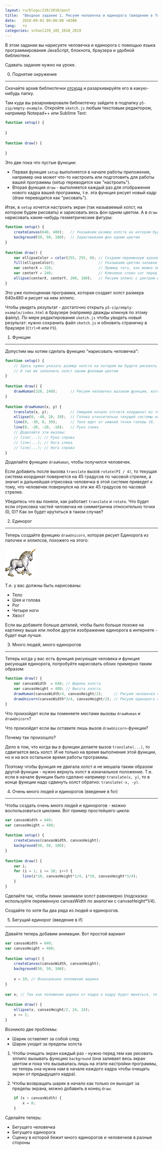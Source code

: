 ```yaml
---
layout: ru/blogs/239/2018/post
title:  "Вводное задание 1. Рисуем человечка и единорога (введение в for/if)"
date:   2018-09-01 09:00:00 +0300
lang:   ru
categories: school239_105_2018_2019
---
```


В этом задании вы нарисуете человечка и единорога с помощью языка программирования JavaScript, блокнота, браузера и удобной библиотеки.

Сдавать задание нужно на уроке.

0) Поднятие окружения
---------------------

Скачайте архив библиотечки [отсюда](https://github.com/processing/p5.js/releases/download/0.5.7/p5.zip) и разархивируйте его в какую-нибудь папку.

Там куда вы разархивировали библиотечку зайдите в подпапку ```p5-zip/empty-example```. Откройте ```sketch.js``` любым текстовым редактором, например Notepad++ или Sublime Text:

```javascript
function setup() {

}

function draw() {
  
}
```

Это две пока что пустые функции:

 - Первая функция ```setup``` выполняется в начале работы приложения, например она может что-то настроить или подготовить для работы вашей программы (setup переводится как "настроить").
 - Вторая функция ```draw``` - выполняется каждый раз для отображения нового кадра вашей программы, т.е. эта функция рисует новый кадр (draw переводится как "рисовать").

Итак, в ```setup``` хочется настроить экран (так называемый холст, на котором будем рисовать) и зарисовать весь фон одним цветом. А в ```draw``` нарисовать какие-нибудь геометрические фигуры:

```javascript
function setup() {
    createCanvas(640, 480);   // Указываем размер холста на котором будем рисовать
    background(50, 50, 100);  // Зарисовываем фон одним цветом
}

function draw() {
    var ellipseColor = color(255, 255, 0); // Создаем переменную хранящую цвет
    fill(ellipseColor);                    // Указываем цветом заливки - цвет из переменной ellipseColor
    var centerX = 320;                     // Пример того, как можно объявлять переменные 
    var centerY = 240;                     // Ключевое слово var перед названием переменной - от слова variable (в переводе - переменная)
    ellipse(centerX, centerY, 200, 100);   // Рисуем эллипс с центром в точке (centerX, centerY)=(320, 240) и размером 200x100
}
```

Это уже полноценная программа, которая создает холст размера 640x480 и рисует на нем эллипс.

Чтобы увидеть результат - достаточно открыть ```p5-zip/empty-example/index.html``` в браузере (например дважды кликнув по этому файлу). По мере редактирования ```sketch.js``` чтобы увидеть новый результат: нужно сохранить файл ```sketch.js``` и обновить страничку в браузере (```Ctrl+R``` или ```F5```).

1) Функции
----------

Допустим мы хотим сделать функцию "нарисовать человечка":

```javascript
function setup() {
    // Здесь нужно указать размер холста на котором вы будете рисовать
    // А так же заполнить холст одним фоновым цветом
}

function draw() {
    drawHuman(320, 240);      // Рисуем человечка вызовом функции, которая объявлена ниже, при этом мы передаем в функцию два аргумента - координаты центра человечка
}

function drawHuman(x, y) {
    translate(x, y);          // Смещаем начало отсчета координат из текущего положения (верхний левый угол) на x пикселей вправо и y пикселей вниз
    ellipse(0, -40, 20, 20);  // Голова относительно текущей системы координат в точке (0, -40), т.е. на 40 пикселей выше чем (x, y) и с диаметром 20
    line(0, -30, 0, 30);      // Тело идет от нижней точки головы (0, -30) до точки (0, 30)
    line(0, -20, -20, -10);   // Рука слева
    // Доделайте эти вызовы:
    // line(...); // Рука справа
    // line(...); // Нога слева
    // line(...); // Нога справа
}
```

Доделайте функцию ```drawHuman```, чтобы получился человечек.

Если добавить после вызова ```translate``` вызов ```rotate(PI / 4)```, то текущая система координат повернется на 45 градусов по часовой стрелке, а значит и дальнейшая отрисовка человечка в этой системе приведет к тому, что человечек повернулся на эти же 45 градусов по часовой стрелке.

Убедитесь что вы поняли, как работает ```translate``` и ```rotate```. Что будет если отрисовка частей человечка не симметрична относительно точки (0, 0)? Как он будет крутиться в таком случае?

2) Единорог
-----------

Теперь создайте функцию ```drawUnicorn```, которая рисует Единорога из палочек и эллипсов, похожего на этого:

![Unicorn](/static/flabby_bird/unicorn.png)

Т.е. у вас должны быть нарисованы:
 
 - Тело
 - Шея и голова
 - Рог
 - Четыре ноги
 - Хвост
 
Если вы добавите больше деталей, чтобы было больше похоже на картинку выше или любое другое изображение единорога в интернете - будет еще лучше.

3) Много людей, много единорогов
--------------------------------

Теперь когда у вас есть функция рисующая человека и функция рисующая единорога, попробуйте нарисовать обоих примерно таким образом:

```javascript
function draw() {
    var canvasWidth  = 640; // Ширина холста
    var canvasHeight = 480; // Высота холста
    drawHuman(canvasWidth/4, canvasHeight/2);     // Рисуем человечка слева
    drawUnicorn(canvasWidth*3/4, canvasHeight/2); // Рисуем единорога справа
}
```

Что произойдет если вы поменяете местами вызовы ```drawHuman``` и ```drawUnicorn```?

Что произойдет если вы оставите лишь вызов ```drawUnicorn```-функции?
 
Почему так произошло?

Дело в том, что когда вы в функции делаете вызов ```translate(...)```, то сдвигается весь холст. И не только на время выполнения этой функции, но и на все остальное время работы программы.
 
Поэтому чтобы функция не двигала холст и не мешала таким образом другой функции - нужно вернуть холст в изначальное положение. Т.е. если в начале функции было сделано например ```translate(x, y)```, то в конце функции надо сдвинуть холст обратно: ```translate(-x, -y)```.

4) Очень много людей и единорогов (введение в for)
--------------------------------------------------

Чтобы создать очень много людей и единорогов - можно воспользоваться циклами. Вот пример простейшего цикла:

```javascript
var canvasWidth = 640;
var canvasHeight = 480;

function setup() {
    createCanvas(canvasWidth, canvasHeight);
    background(50, 50, 100);
}

function draw() {
    var i;
    for (i = 1; i <= 10; i++) { 
        line(i*10, canvasHeight*1/4, i*10, canvasHeight*3/4);
    }
}
```

Сделайте так, чтобы линии занимали холст равномерно (подсказка: используйте переменную canvasWidth по аналогии с canvasHeight*1/4).

Создайте по хотя бы два ряда из людей и единорогов.

5) Бегущий единорог (введение в if)
-----------------------------------

Давайте теперь добавим анимации. Вот простой вариант

```javascript
var canvasWidth = 640;
var canvasHeight = 480;

function setup() {
    createCanvas(canvasWidth, canvasHeight);
    background(50, 50, 100);

    x = 10; // Изначальное положение шарика
}

var x; // Так как положение шарика от кадра к кадру будет меняться, то нужно хранить его в глобальной переменной

function draw() {
    ellipse(x, canvasHeight/2, 24, 24);
    x += 1;
}
```

Возникло две проблемы:

- Шарик оставляет за собой след
- Шарик уходит за пределы холста
 
1. Чтобы очищать экран каждый раз - нужно перед тем как рисовать эллипс вызывать функцию ```background``` (она заливает весь экран цветом и пока что вызывалась лишь на этапе настройки программы,
 но теперь она нужна нам в начале каждого кадра чтобы очищать экран от предыдущего кадра).

2. Чтобы возвращать шарик в начало как только он выходит за пределы экрана, можно добавить в конец ```draw```:

```javascript
    if (x > canvasWidth) {
        x = 0;
    }
```

Сделайте теперь:

 - Бегущего человечка
 - Бегущего единорога
 - Сценку в которой бежит много единорогов и человечков в разные стороны
